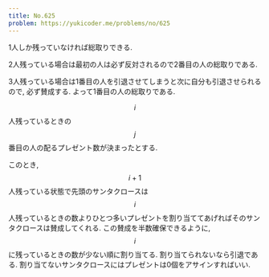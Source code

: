 ```yaml
---
title: No.625
problem: https://yukicoder.me/problems/no/625
---
```

1人しか残っていなければ総取りできる.

2人残っている場合は最初の人は必ず反対されるので2番目の人の総取りである.

3人残っている場合は1番目の人を引退させてしまうと次に自分も引退させられるので, 必ず賛成する. よって1番目の人の総取りである.

$$ i $$ 人残っているときの $$ j $$ 番目の人の配るプレゼント数が決まったとする.

このとき, $$ i+1 $$ 人残っている状態で先頭のサンタクロースは $$ i $$ 人残っているときの数よりひとつ多いプレゼントを割り当ててあげればそのサンタクロースは賛成してくれる. この賛成を半数確保できるように, $$ i $$ に残っているときの数が少ない順に割り当てる. 割り当てられないなら引退である. 割り当てないサンタクロースにはプレゼントは0個をアサインすればいい.
